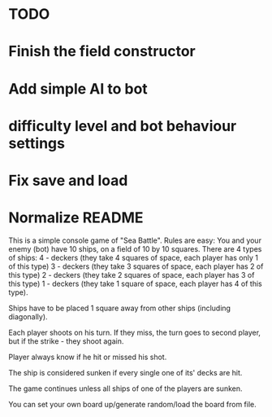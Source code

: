 # TODO
# Finish the field constructor
# Add simple AI to bot
# difficulty level and bot behaviour settings
# Fix save and load
# Normalize README



This is a simple console game of "Sea Battle".
Rules are easy:
You and your enemy (bot) have 10 ships, on a field of 10 by 10 squares.
There are 4 types of ships:
4 - deckers (they take 4 squares of space, each player has only 1 of this type)
3 - deckers (they take 3 squares of space, each player has 2 of this type)
2 - deckers (they take 2 squares of space, each player has 3 of this type)
1 - deckers (they take 1 square of space, each player has 4 of this type).

Ships have to be placed 1 square away from other ships (including diagonally).

Each player shoots on his turn. If they miss, the turn goes to second player, but if the strike - they shoot again.

Player always know if he hit or missed his shot.

The ship is considered sunken if every single one of its' decks are hit.

The game continues unless all ships of one of the players are sunken.

You can set your own board up/generate random/load the board from file.


